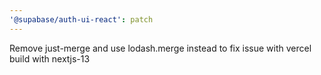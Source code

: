 ```yaml
---
'@supabase/auth-ui-react': patch
---
```


Remove just-merge and use lodash.merge instead to fix issue with vercel build with nextjs-13
